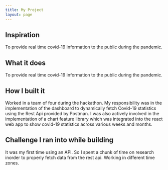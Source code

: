 ```yaml
---
title: My Project
layout: page
---
```


## Inspiration

To provide real time covid-19 information to the public during the pandemic.

## What it does

To provide real time covid-19 information to the public during the pandemic.

## How I built it

Worked in a team of four during the hackathon. My responsibility was in the implementation of the dashboard to dynamically fetch Covid-19 statistics using the Rest Api provided by Postman. I was also actively involved in the implementation of a chart feature library which was integrated into the react web app to show covid-19 statistics across various weeks and months.

## Challenge I ran into while building

It was my first time using an API. So I spent a chunk of time on research inorder to properly fetch data from the rest api. Working in different time zones.